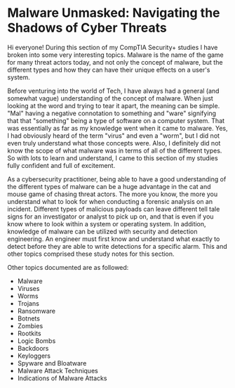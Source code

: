 # Malware Unmasked: Navigating the Shadows of Cyber Threats

Hi everyone! During this section of my CompTIA Security+ studies I have broken into some very interesting topics. Malware is the name of the game for many threat actors today, and not only the concept of malware, but the different types and how they can have their unique effects on a user's system. 

Before venturing into the world of Tech, I have always had a general (and somewhat vague) understanding of the concept of malware. When just looking at the word and trying to tear it apart, the meaning can be simple. "Mal" having a negative connotation to something and "ware" signifying that that "something" being a type of software on a computer system. That was essentially as far as my knowledge went when it came to malware. Yes, I had obviously heard of the term "virus" and even a "worm", but I did not even truly understand what those concepts were. Also, I definitely did not know the scope of what malware was in terms of all of the different types. So with lots to learn and understand, I came to this section of my studies fully confident and full of excitement. 

As a cybersecurity practitioner, being able to have a good understanding of the different types of malware can be a huge advantage in the cat and mouse game of chasing threat actors. The more you know, the more you understand what to look for when conducting a forensic analysis on an incident. Different types of malicious payloads can leave different tell tale signs for an investigator or analyst to pick up on, and that is even if you know where to look within a system or operating system. In addition, knowledge of malware can be utilized with security and detection engineering. An engineer must first know and understand what exactly to detect before they are able to write detections for a specific alarm. This and other topics comprised these study notes for this section. 

Other topics documented are as followed:
- Malware
- Viruses
- Worms
- Trojans
- Ransomware
- Botnets
- Zombies
- Rootkits
- Logic Bombs
- Backdoors
- Keyloggers
- Spyware and Bloatware
- Malware Attack Techniques
- Indications of Malware Attacks
